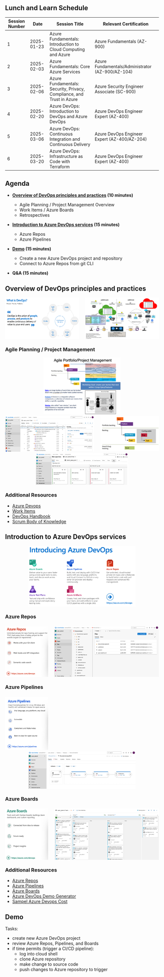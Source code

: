 ## Lunch and Learn Schedule

| Session Number | Date       | Session Title                                             | Relevant Certification                    |
|----------------|------------|-----------------------------------------------------------|-------------------------------------------|
| 1              | 2025-01-23 | Azure Fundamentals: Introduction to Cloud Computing and Azure | Azure Fundamentals (AZ-900)              |
| 2              | 2025-02-03 | Azure Fundamentals: Core Azure Services                   | Azure Fundamentals/Administrator (AZ-900/AZ-104)              |
| 3              | 2025-02-06 | Azure Fundamentals: Security, Privacy, Compliance, and Trust in Azure | Azure Security Engineer Associate (SC-900) |
| 4              | 2025-02-20 | Azure DevOps: Introduction to DevOps and Azure DevOps     | Azure DevOps Engineer Expert (AZ-400)       |
| 5              | 2025-03-06 | Azure DevOps: Continuous Integration and Continuous Delivery | Azure DevOps Engineer Expert (AZ-400/AZ-204)   |
| 6              | 2025-03-20 | Azure DevOps: Infrastructure as Code with Terraform       | Azure DevOps Engineer Expert (AZ-400)   |

## Agenda

- **[Overview of DevOps principles and practices](#overview-of-devops-principles-and-practices) (10 minutes)**
  - Agile Planning / Project Management Overview
  - Work Items / Azure Boards
  - Retrospectives

- **[Introduction to Azure DevOps services](#azure-storage) (15 minutes)** 
  - Azure Repos
  - Azure Pipelines
- **[Demo](#demo) (15 minutes)**
  - Create a new Azure DevOps project and repository
  - Connect to Azure Repos from git CLI
- **Q&A (15 minutes)**


## Overview of DevOps principles and practices
<div style="display: flex; justify-content: space-between;">
  <img src="./content/devops1.png" style="width: 48%;">
  <img src="./content/devops2.png" style="width: 48%;">
</div>

### Agile Planning / Project Management
<div style="display: flex; justify-content: space-around;">
  <img src="./content/agile1.png" style="width: 50%;">
</div>
<div style="display: flex; justify-content: space-between; padding-top: 5px;">
  <img src="./content/agile2.png" style="width: 58%;">
  <img src="./content/agile3.png" style="width: 38%;">
</div>
<div style="display: flex; justify-content: space-around; padding-top:5px;">
  <img src="./content/agile-retro.png" style="width: 60%;">
</div>


### Additional Resources
- [Azure Devops](https://learn.microsoft.com/en-us/azure/devops/user-guide/what-is-azure-devops?view=azure-devops&toc=%2Fazure%2Fdevops%2Fget-started%2Ftoc.json)
- [Work Items](https://learn.microsoft.com/en-us/azure/devops/boards/work-items/about-work-items?view=azure-devops&tabs=agile-process)
- [DevOps Handbook](https://www.amazon.com/DevOps-Handbook-World-Class-Reliability-Organizations-dp-1950508404/dp/1950508404/ref=dp_ob_title_bk)
- [Scrum Body of Knowledge](https://www.scrumstudy.com/sbokguide/overview-of-sbok)

## Introduction to Azure DevOps services
<div style="display: flex; justify-content: space-around;">
  <img src="./content/ado1.png" alt="Azure Regions" style="width: 70%;">
</div>

### Azure Repos
<div style="display: flex; justify-content: space-between; padding-top: 5px;">
  <img src="./content/ado-repos.png" style="width: 28%;">
  <img src="./content/ado-repos2.png" style="width: 68%;">
</div>

### Azure Pipelines
<div style="display: flex; justify-content: space-between; padding-top: 5px;">
  <img src="./content/ado-pipelines2.png" style="width: 28%;>
  <img src="./content/ado-build.png" style="width: 68%;">
</div>
<div style="display: flex; justify-content: space-around; padding-top: 5px">
  <img src="./content/ado-release.png" alt="Azure Regions" style="width: 70%;">
</div>

### Azure Boards
<div style="display: flex; justify-content: space-between; padding-top: 5px;">
  <img src="./content/ado-boards.png" style="width: 28%;">
  <img src="./content/ado-boards2.png" style="width: 68%;">
</div>

### Additional Resources
- [Azure Repos](https://learn.microsoft.com/en-us/azure/devops/repos/get-started/what-is-repos?view=azure-devops)
- [Azure Pipelines](https://learn.microsoft.com/en-us/azure/devops/pipelines/get-started/key-pipelines-concepts?view=azure-devops)
- [Azure Boards](https://learn.microsoft.com/en-us/azure/devops/boards/get-started/what-is-azure-boards?view=azure-devops)
- [Azure DevOps Demo Generator](https://azuredevopsdemogenerator.azurewebsites.net/)
- [Sampel Azure Devops Cost](https://azure.com/e/d64b33329c954fd8915e35dcca4d3d46)


## Demo
Tasks:
 - create new Azure DevOps project
 - review Azure Repos, Pipelines, and Boards
 - if time permits (trigger a CI/CD pipeline):
    - log into cloud shell
    - clone Azure repository 
    - make change to source code
    - push changes to Azure repository to trigger 